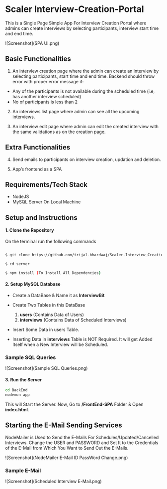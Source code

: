 # Scaler Interview-Creation-Portal

This is a Single Page Simple App For Interview Creation Portal where admins can create interviews by selecting participants, interview start time and end time.

![Screenshot](SPA UI.png)

## Basic Functionalities

1. An interview creation page where the admin can create an interview by selecting participants, start time and end time. Backend should throw error with proper error message if: 

  * Any of the participants is not available during the scheduled time (i.e, has another interview scheduled)
  * No of participants is less than 2

2. An interviews list page where admin can see all the upcoming interviews.

3. An interview edit page where admin can edit the created interview with the same validations as on the creation page.

## Extra Functionalities

4. Send emails to participants on interview creation, updation and deletion.

5. App’s frontend as a SPA


## Requirements/Tech Stack

* NodeJS
* MySQL Server On Local Machine

## Setup and Instructions

#### 1. Clone the Repository

On the terminal run the following commands

```sh

$ git clone https://github.com/trijal-bhardwaj/Scaler-Interview_Creation_Portal.git

$ cd server

$ npm install (To Install All Dependencies)

```
#### 2. Setup MySQL Database

* Create a DataBase & Name it as **InterviewBit**
* Create Two Tables in this DataBase 

    1.  **users** (Contains Data of Users) 
    2.  **interviews** (Contains Data of Scheduled Interviews)

* Insert Some Data in users Table. 
* Inserting Data in **interviews** Table is NOT Required. It will get Added Itself when a New Interview will be Scheduled.


### Sample SQL Queries

![Screenshot](Sample SQL Queries.png)


#### 3. Run the Server

```sh
cd BackEnd
nodemon app
```

This will Start the Server. Now, Go to **/FrontEnd-SPA** Folder & Open **index.html**.


## Starting the E-Mail Sending Services

NodeMailer is Used to Send the E-Mails For Schedules/Updated/Cancelled Interviews. Change the USER and PASSWORD and Set It to the Credentials of the E-Mail from Which You Want to Send Out the E-Mails.


![Screenshot](NodeMailer E-Mail ID PassWord Change.png)

### Sample E-Mail 

![Screenshot](Scheduled Interview E-Mail.png)

